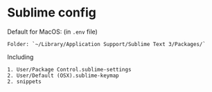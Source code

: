 # Sublime config

Default for MacOS: (in `.env` file)

    Folder: `~/Library/Application Support/Sublime Text 3/Packages/`

Including

    1. User/Package Control.sublime-settings
    2. User/Default (OSX).sublime-keymap
    2. snippets

